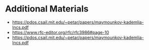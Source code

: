 # Additional Materials
- https://pdos.csail.mit.edu/~petar/papers/maymounkov-kademlia-lncs.pdf
- https://www.rfc-editor.org/rfc/rfc3986#page-10
- https://pdos.csail.mit.edu/~petar/papers/maymounkov-kademlia-lncs.pdf
